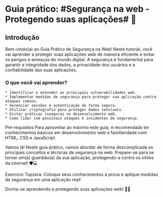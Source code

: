# Guia prático: #Segurança na web - Protegendo suas aplicações# 🚀

## Introdução
Bem-vindo(a) ao Guia Prático de Segurança na Web! Neste tutorial, você vai aprender a proteger suas aplicações web de maneira eficiente e evitar os perigos e ameaças do mundo digital. A segurança é fundamental para garantir a integridade dos dados, a privacidade dos usuários e a confiabilidade das suas aplicações.

### O que você vai aprender?

```
* Identificar e entender as principais vulnerabilidades web.
* Implementar medidas de segurança para proteger sua aplicação contra ataques comuns.
* Gerenciar sessões e autenticação de forma segura.
* Utilizar criptografia para proteger dados sensíveis.
* Evitar práticas inseguras no desenvolvimento web.
* Como lidar com possíveis ataques e incidentes de segurança.
```

Pré-requisitos
Para aproveitar ao máximo este guia, é recomendado ter conhecimentos básicos em desenvolvimento web e familiaridade com HTML, CSS e JavaScript.

Vamos lá!
Neste guia prático, vamos abordar de forma descomplicada os principais conceitos e técnicas de segurança na web. Prepare-se para se tornar um(a) guardião(a) da sua aplicação, protegendo-a contra os vilões da internet! 🛡️💻

Exercício Topzera: Coloque seus conhecimentos à prova e aplique medidas de segurança em uma aplicação real!

Divirta-se aprendendo e protegendo suas aplicações web! 👋😄